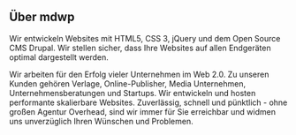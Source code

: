 <aside class="page-head">
  <h2>Über mdwp</h2>
  <p>Wir entwickeln Websites mit HTML5, CSS 3, jQuery und dem Open Source CMS Drupal. Wir stellen sicher, dass Ihre Websites auf allen Endgeräten optimal dargestellt werden.</p>
</aside>

<article>
<p>Wir arbeiten für den Erfolg vieler Unternehmen im Web 2.0. Zu unseren Kunden gehören Verlage, Online-Publisher, Media Unternehmen, Unternehmensberatungen und Startups. Wir entwickeln und hosten performante skalierbare Websites. Zuverlässig, schnell und pünktlich - ohne großen Agentur Overhead, sind wir immer für Sie erreichbar und widmen uns unverzüglich Ihren Wünschen und Problemen.</p>
</article>
